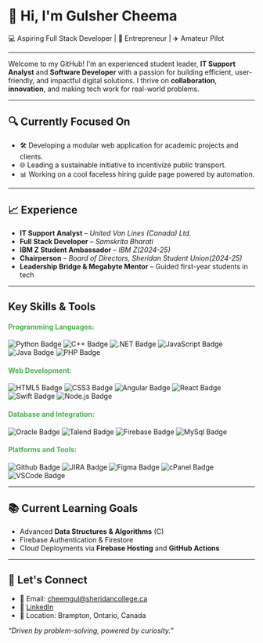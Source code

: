 # 👋 Hi, I'm Gulsher Cheema

💻 Aspiring Full Stack Developer | 💼 Entrepreneur | ✈️ Amateur Pilot

<hr>
Welcome to my GitHub! I'm an experienced student leader,  <B>IT Support Analyst</B> and <B>Software Developer</B> with a passion for building efficient, user-friendly, and impactful digital solutions. I thrive on <B>collaboration</B>, <B>innovation</B>, and making tech work for real-world problems.
<hr>

## 🔍 Currently Focused On

- 🛠️ Developing a modular web application for academic projects and clients.
- 🌐 Leading a sustainable initiative to incentivize public transport.  
- 📊 Working on a cool faceless hiring guide page powered by automation. 

<hr>

## 📈 Experience

- **IT Support Analyst** – *United Van Lines (Canada) Ltd.* 
- **Full Stack Developer** – *Samskrita Bharati*
- **IBM Z Student Ambassador** – *IBM Z(2024-25)*  
- **Chairperson** – *Board of Directors, Sheridan Student Union(2024-25)*  
- **Leadership Bridge & Megabyte Mentor** – Guided first-year students in tech

<hr>

## Key Skills & Tools

  <h4 style="color: #4CAF50;">Programming Languages:</h4>
  <div>
      <img src="https://img.shields.io/badge/Python-%2314354C.svg?style=for-the-badge&logo=python&logoColor=white" alt="Python Badge"/>
      <img src="https://img.shields.io/badge/C%2B%2B-%2300599C.svg?style=for-the-badge&logo=c%2B%2B&logoColor=white" alt="C++ Badge"/>
      <img src= "https://img.shields.io/badge/.NET-512BD4?style=for-the-badge&logo=dotnet&logoColor=white" alt=".NET Badge"/>
      <img src="https://img.shields.io/badge/JavaScript-%23F7DF1E.svg?style=for-the-badge&logo=javascript&logoColor=black" alt="JavaScript Badge"/>
      <img src="https://img.shields.io/badge/Java-%23ED8B00.svg?style=for-the-badge&logo=java&logoColor=white" alt="Java Badge"/>
      <img src="https://img.shields.io/badge/PHP-%23777BB4.svg?style=for-the-badge&logo=php&logoColor=white" alt="PHP Badge"/>
  </div>

  <h4 style="color: #4CAF50;">Web Development:</h4>
  <div>
      <img src="https://img.shields.io/badge/HTML5-%23E34F26.svg?style=for-the-badge&logo=html5&logoColor=white" alt="HTML5 Badge"/>
      <img src="https://img.shields.io/badge/CSS3-%231572B6.svg?style=for-the-badge&logo=css3&logoColor=white" alt="CSS3 Badge"/>
      <img src="https://img.shields.io/badge/Angular-%23DD0031.svg?style=for-the-badge&logo=angular&logoColor=white" alt="Angular Badge"/>
      <img src="https://img.shields.io/badge/React-%2320232a.svg?style=for-the-badge&logo=react&logoColor=%2361DAFB" alt="React Badge"/>
      <img src="https://img.shields.io/badge/Swift-FA7343?style=for-the-badge&logo=swift&logoColor=white" alt="Swift Badge"/>
      <img src="https://img.shields.io/badge/Node.js-%23339933.svg?style=for-the-badge&logo=nodedotjs&logoColor=white" alt="Node.js Badge"/>
  </div>

<h4 style="color: #4CAF50;">Database and Integration:</h4>
<div>
  <img src= "https://img.shields.io/badge/Oracle-F80000?style=for-the-badge&logo=oracle&logoColor=white)" alt="Oracle Badge" />
  <img src= "https://img.shields.io/badge/Talend-FF6D00?style=for-the-badge&logo=talend&logoColor=white)" alt="Talend Badge" />
  <img src= "https://img.shields.io/badge/Firebase-FFCA28?style=for-the-badge&logo=firebase&logoColor=black)" alt="Firebase Badge" /> 
  <img src= "https://img.shields.io/badge/MySQL-4479A1?style=for-the-badge&logo=mysql&logoColor=white)" alt="MySql Badge" />
</div>

<h4 style="color: #4CAF50;">Platforms and Tools:</h4>
<div>
  <img src= "https://img.shields.io/badge/GitHub-181717?style=for-the-badge&logo=github&logoColor=white)" alt="Github Badge"/>
  <img src= "https://img.shields.io/badge/JIRA-0052CC?style=for-the-badge&logo=jira&logoColor=white)"  alt="JIRA Badge"/>
  <img src= "https://img.shields.io/badge/Figma-F24E1E?style=for-the-badge&logo=figma&logoColor=white)"  alt="Figma Badge"/>
  <img src= "https://img.shields.io/badge/cPanel-FF6C2C?style=for-the-badge&logo=cpanel&logoColor=white)"  alt="cPanel Badge"/>
  <img src= "https://img.shields.io/badge/VS%20Code-007ACC?style=for-the-badge&logo=visual-studio-code&logoColor=white)" alt="VSCode Badge"/>
</div>

<hr>


<!-- ## 🧩 Projects & Initiatives

- 📦 **Inventory Management System** using Angular & JSON integration  
- 🌍 **LGBT2Q+ Awareness Campaign** powered by Apple’s branding & digital tools  
- 🔄 **Contact Tracing Algorithm** implemented with custom Dijkstra’s logic  
- 🛠️ **ETL Workflow** using Talend for Oracle DB data loading and transformation

-->

## 📚 Current Learning Goals

- Advanced **Data Structures & Algorithms** (C)  
- Firebase Authentication & Firestore    
- Cloud Deployments via **Firebase Hosting** and **GitHub Actions**

<hr>

## 🤝 Let's Connect

- 📧 Email: cheemgul@sheridancollege.ca  
- 🔗 [LinkedIn](https://www.linkedin.com/in/gulsher-cheema)  
- 🧭 Location: Brampton, Ontario, Canada

_“Driven by problem-solving, powered by curiosity.”_

